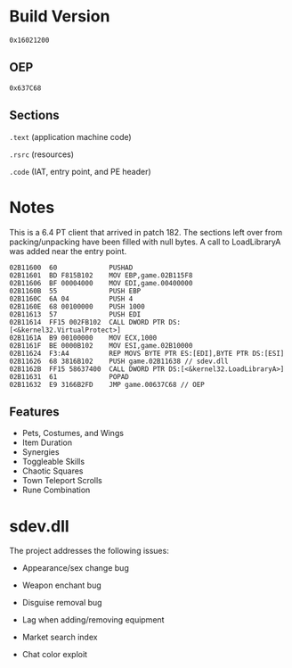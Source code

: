 # Build Version

`0x16021200`

## OEP

`0x637C68`

## Sections

`.text` (application machine code)

`.rsrc` (resources)

`.code` (IAT, entry point, and PE header)

# Notes

This is a 6.4 PT client that arrived in patch 182. The sections left over from packing/unpacking have been filled with null bytes. A call to LoadLibraryA was added near the entry point.

```
02B11600  60             PUSHAD
02B11601  BD F815B102    MOV EBP,game.02B115F8
02B11606  BF 00004000    MOV EDI,game.00400000
02B1160B  55             PUSH EBP
02B1160C  6A 04          PUSH 4
02B1160E  68 00100000    PUSH 1000
02B11613  57             PUSH EDI
02B11614  FF15 002FB102  CALL DWORD PTR DS:[<&kernel32.VirtualProtect>]
02B1161A  B9 00100000    MOV ECX,1000
02B1161F  BE 0000B102    MOV ESI,game.02B10000
02B11624  F3:A4          REP MOVS BYTE PTR ES:[EDI],BYTE PTR DS:[ESI]
02B11626  68 3816B102    PUSH game.02B11638 // sdev.dll
02B1162B  FF15 58637400  CALL DWORD PTR DS:[<&kernel32.LoadLibraryA>]
02B11631  61             POPAD
02B11632  E9 3166B2FD    JMP game.00637C68 // OEP
```

## Features

* Pets, Costumes, and Wings
* Item Duration
* Synergies
* Toggleable Skills
* Chaotic Squares
* Town Teleport Scrolls
* Rune Combination

# sdev.dll

The project addresses the following issues:

* Appearance/sex change bug

* Weapon enchant bug

* Disguise removal bug

* Lag when adding/removing equipment

* Market search index

* Chat color exploit
